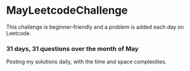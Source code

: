 # MayLeetcodeChallenge
This challenge is beginner-friendly and a problem is added each day on Leetcode.

### 31 days, 31 questions over the month of May
Posting my solutions daily, with the time and space complexities.
